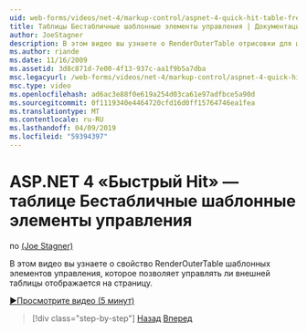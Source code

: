 ```yaml
---
uid: web-forms/videos/net-4/markup-control/aspnet-4-quick-hit-table-free-templated-controls
title: Таблицы Бестабличные шаблонные элементы управления | Документация Майкрософт
author: JoeStagner
description: В этом видео вы узнаете о RenderOuterTable отрисовки для шаблонных элементов управления, свойство, которое позволяет указывать, является ли внешней таблицы...
ms.author: riande
ms.date: 11/16/2009
ms.assetid: 3d8c871d-7e00-4f13-937c-aa1f9b5a7dba
msc.legacyurl: /web-forms/videos/net-4/markup-control/aspnet-4-quick-hit-table-free-templated-controls
msc.type: video
ms.openlocfilehash: ad6ac3e88f0e619a254d03ca61e97adfbce5a90d
ms.sourcegitcommit: 0f1119340e4464720cfd16d0ff15764746ea1fea
ms.translationtype: MT
ms.contentlocale: ru-RU
ms.lasthandoff: 04/09/2019
ms.locfileid: "59394397"
---
```

# <a name="aspnet-4-quick-hit--table-free-templated-controls"></a>ASP.NET 4 «Быстрый Hit» — таблице Бестабличные шаблонные элементы управления

по [(Joe Stagner)](https://github.com/JoeStagner)

В этом видео вы узнаете о свойство RenderOuterTable шаблонных элементов управления, которое позволяет управлять ли внешней таблицы отображается на страницу. 

[&#9654;Просмотрите видео (5 минут)](https://channel9.msdn.com/Blogs/ASP-NET-Site-Videos/aspnet-4-quick-hit-table-free-templated-controls)

> [!div class="step-by-step"]
> [Назад](aspnet-4-quick-hit-new-rendering-option-for-check-box-lists-and-radio-button-lists.md)
> [Вперед](aspnet-4-quick-hit-tableless-menu-control.md)
